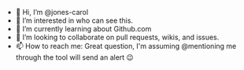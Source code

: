 - 👋 Hi, I’m @jones-carol
- 👀 I’m interested in who can see this.
- 🌱 I’m currently learning about Github.com
- 💞️ I’m looking to collaborate on pull requests, wikis, and issues.
- 📫 How to reach me: Great question, I'm assuming @mentioning me through the tool will send an alert 😉

<!---
jones-carol/jones-carol is a ✨ special ✨ repository because its `README.md` (this file) appears on your GitHub profile.
You can click the Preview link to take a look at your changes.
--->
